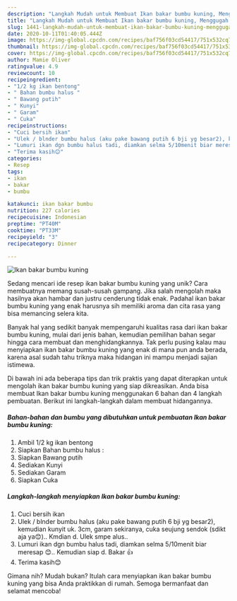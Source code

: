 ```yaml
---
description: "Langkah Mudah untuk Membuat Ikan bakar bumbu kuning, Menggugah Selera"
title: "Langkah Mudah untuk Membuat Ikan bakar bumbu kuning, Menggugah Selera"
slug: 1441-langkah-mudah-untuk-membuat-ikan-bakar-bumbu-kuning-menggugah-selera
date: 2020-10-11T01:40:05.444Z
image: https://img-global.cpcdn.com/recipes/baf756f03cd54417/751x532cq70/ikan-bakar-bumbu-kuning-foto-resep-utama.jpg
thumbnail: https://img-global.cpcdn.com/recipes/baf756f03cd54417/751x532cq70/ikan-bakar-bumbu-kuning-foto-resep-utama.jpg
cover: https://img-global.cpcdn.com/recipes/baf756f03cd54417/751x532cq70/ikan-bakar-bumbu-kuning-foto-resep-utama.jpg
author: Mamie Oliver
ratingvalue: 4.9
reviewcount: 10
recipeingredient:
- "1/2 kg ikan bentong"
- " Bahan bumbu halus "
- " Bawang putih"
- " Kunyi"
- " Garam"
- " Cuka"
recipeinstructions:
- "Cuci bersih ikan"
- "Ulek / blnder bumbu halus (aku pake bawang putih 6 bji yg besar2), kemudian kunyit uk. 3cm, garam sekiranya, cuka seujung sendok (sdikt aja ya😊).. Kmdian d. Ulek smpe alus.."
- "Lumuri ikan dgn bumbu halus tadi, diamkan selma 5/10menit biar meresap 😊.. Kemudian siap d. Bakar 👍"
- "Terima kasih😊"
categories:
- Resep
tags:
- ikan
- bakar
- bumbu

katakunci: ikan bakar bumbu 
nutrition: 227 calories
recipecuisine: Indonesian
preptime: "PT40M"
cooktime: "PT33M"
recipeyield: "3"
recipecategory: Dinner

---
```



![Ikan bakar bumbu kuning](https://img-global.cpcdn.com/recipes/baf756f03cd54417/751x532cq70/ikan-bakar-bumbu-kuning-foto-resep-utama.jpg)

Sedang mencari ide resep ikan bakar bumbu kuning yang unik? Cara membuatnya memang susah-susah gampang. Jika salah mengolah maka hasilnya akan hambar dan justru cenderung tidak enak. Padahal ikan bakar bumbu kuning yang enak harusnya sih memiliki aroma dan cita rasa yang bisa memancing selera kita.



Banyak hal yang sedikit banyak mempengaruhi kualitas rasa dari ikan bakar bumbu kuning, mulai dari jenis bahan, kemudian pemilihan bahan segar hingga cara membuat dan menghidangkannya. Tak perlu pusing kalau mau menyiapkan ikan bakar bumbu kuning yang enak di mana pun anda berada, karena asal sudah tahu triknya maka hidangan ini mampu menjadi sajian istimewa.


Di bawah ini ada beberapa tips dan trik praktis yang dapat diterapkan untuk mengolah ikan bakar bumbu kuning yang siap dikreasikan. Anda bisa membuat Ikan bakar bumbu kuning menggunakan 6 bahan dan 4 langkah pembuatan. Berikut ini langkah-langkah dalam membuat hidangannya.

<!--inarticleads1-->

##### Bahan-bahan dan bumbu yang dibutuhkan untuk pembuatan Ikan bakar bumbu kuning:

1. Ambil 1/2 kg ikan bentong
1. Siapkan  Bahan bumbu halus :
1. Siapkan  Bawang putih
1. Sediakan  Kunyi
1. Sediakan  Garam
1. Siapkan  Cuka




<!--inarticleads2-->

##### Langkah-langkah menyiapkan Ikan bakar bumbu kuning:

1. Cuci bersih ikan
1. Ulek / blnder bumbu halus (aku pake bawang putih 6 bji yg besar2), kemudian kunyit uk. 3cm, garam sekiranya, cuka seujung sendok (sdikt aja ya😊).. Kmdian d. Ulek smpe alus..
1. Lumuri ikan dgn bumbu halus tadi, diamkan selma 5/10menit biar meresap 😊.. Kemudian siap d. Bakar 👍
1. Terima kasih😊




Gimana nih? Mudah bukan? Itulah cara menyiapkan ikan bakar bumbu kuning yang bisa Anda praktikkan di rumah. Semoga bermanfaat dan selamat mencoba!
